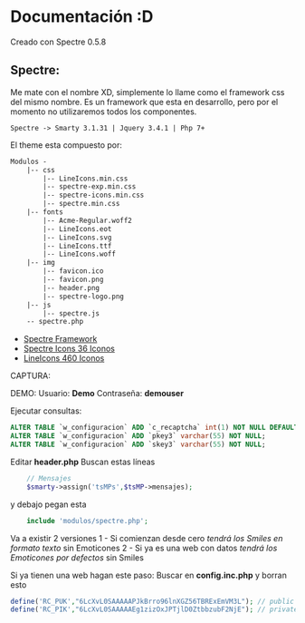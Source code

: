 # Documentación :D

Creado con Spectre 0.5.8

## Spectre:
Me mate con el nombre XD, simplemente lo llame como el framework css del mismo nombre. 
Es un framework que esta en desarrollo, pero por el momento no utilizaremos todos los 
componentes.

`Spectre -> Smarty 3.1.31 | Jquery 3.4.1 | Php 7+ `

El theme esta compuesto por:
``` HTML
Modulos -
	|-- css
		|-- LineIcons.min.css
		|-- spectre-exp.min.css
		|-- spectre-icons.min.css
		|-- spectre.min.css
	|-- fonts
		|-- Acme-Regular.woff2
		|-- LineIcons.eot
		|-- LineIcons.svg
		|-- LineIcons.ttf
		|-- LineIcons.woff
	|-- img
		|-- favicon.ico
		|-- favicon.png
		|-- header.png
		|-- spectre-logo.png
	|-- js
		|-- spectre.js
	-- spectre.php
```

* [Spectre Framework](https://picturepan2.github.io/spectre/index.html)
* [Spectre Icons 36 Iconos](https://picturepan2.github.io/icons.css/)
* [LineIcons 460 Iconos](https://lineicons.com/icons/)

CAPTURA:

DEMO:
Usuario:   __Demo__
Contraseña: __demouser__

Ejecutar consultas:
``` SQL
ALTER TABLE `w_configuracion` ADD `c_recaptcha` int(1) NOT NULL DEFAULT '0';
ALTER TABLE `w_configuracion` ADD `pkey3` varchar(55) NOT NULL;
ALTER TABLE `w_configuracion` ADD `skey3` varchar(55) NOT NULL;
```

Editar __header.php__
Buscan estas líneas
``` PHP
    // Mensajes
    $smarty->assign('tsMPs',$tsMP->mensajes);
```
y debajo pegan esta
``` PHP
    include 'modulos/spectre.php';
```

Va a existir 2 versiones
1 - Si comienzan desde cero *tendrá los Smiles en formato texto* sin Emoticones
2 - Si ya es una web con datos *tendrá los Emoticones por defectos* sin Smiles

Si ya tienen una web hagan este paso:
Buscar en __config.inc.php__ y borran esto
``` PHP
define('RC_PUK',"6LcXvL0SAAAAAPJkBrro96lnXGZ56TBRExEmVM3L"); // public key recaptcha
define('RC_PIK',"6LcXvL0SAAAAAEg1zizOxJPTjlD0ZtbbzubF2NjE"); // private key recaptcha
```
